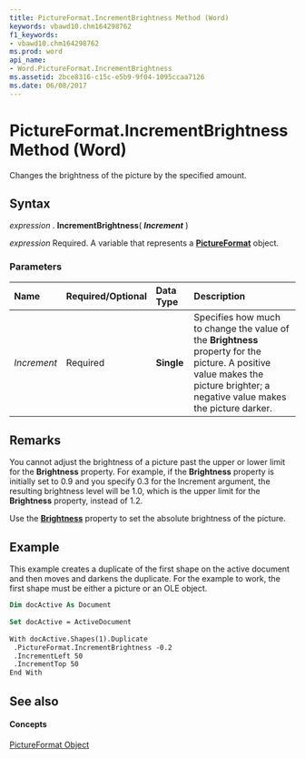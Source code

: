 ```yaml
---
title: PictureFormat.IncrementBrightness Method (Word)
keywords: vbawd10.chm164298762
f1_keywords:
- vbawd10.chm164298762
ms.prod: word
api_name:
- Word.PictureFormat.IncrementBrightness
ms.assetid: 2bce8316-c15c-e5b9-9f04-1095ccaa7126
ms.date: 06/08/2017
---
```



# PictureFormat.IncrementBrightness Method (Word)

Changes the brightness of the picture by the specified amount.


## Syntax

 _expression_ . **IncrementBrightness**( **_Increment_** )

 _expression_ Required. A variable that represents a **[PictureFormat](pictureformat-object-word.md)** object.


### Parameters



|**Name**|**Required/Optional**|**Data Type**|**Description**|
|:-----|:-----|:-----|:-----|
| _Increment_|Required| **Single**|Specifies how much to change the value of the **Brightness** property for the picture. A positive value makes the picture brighter; a negative value makes the picture darker.|

## Remarks

You cannot adjust the brightness of a picture past the upper or lower limit for the **Brightness** property. For example, if the **Brightness** property is initially set to 0.9 and you specify 0.3 for the Increment argument, the resulting brightness level will be 1.0, which is the upper limit for the **Brightness** property, instead of 1.2.

Use the **[Brightness](pictureformat-brightness-property-word.md)** property to set the absolute brightness of the picture.


## Example

This example creates a duplicate of the first shape on the active document and then moves and darkens the duplicate. For the example to work, the first shape must be either a picture or an OLE object.


```vb
Dim docActive As Document 
 
Set docActive = ActiveDocument 
 
With docActive.Shapes(1).Duplicate 
 .PictureFormat.IncrementBrightness -0.2 
 .IncrementLeft 50 
 .IncrementTop 50 
End With
```


## See also


#### Concepts


[PictureFormat Object](pictureformat-object-word.md)

